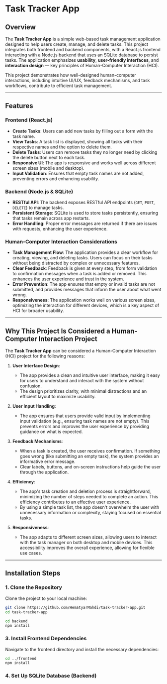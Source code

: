 # Task Tracker App

## Overview

The **Task Tracker App** is a simple web-based task management application designed to help users create, manage, and delete tasks. This project integrates both frontend and backend components, with a React.js frontend interacting with a Node.js backend that uses an SQLite database to persist tasks. The application emphasizes **usability**, **user-friendly interfaces**, and **interaction design** — key principles of Human-Computer Interaction (HCI).

This project demonstrates how well-designed human-computer interactions, including intuitive UI/UX, feedback mechanisms, and task workflows, contribute to efficient task management.

---

## Features

### Frontend (React.js)
- **Create Tasks**: Users can add new tasks by filling out a form with the task name.
- **View Tasks**: A task list is displayed, showing all tasks with their respective names and the option to delete them.
- **Delete Tasks**: Users can remove tasks they no longer need by clicking the delete button next to each task.
- **Responsive UI**: The app is responsive and works well across different screen sizes (mobile and desktop).
- **Input Validation**: Ensures that empty task names are not added, preventing errors and enhancing usability.

### Backend (Node.js & SQLite)
- **RESTful API**: The backend exposes RESTful API endpoints (`GET`, `POST`, `DELETE`) to manage tasks.
- **Persistent Storage**: SQLite is used to store tasks persistently, ensuring that tasks remain across app restarts.
- **Error Handling**: Proper error messages are returned if there are issues with requests, enhancing the user experience.

### Human-Computer Interaction Considerations
- **Task Management Flow**: The application provides a clear workflow for creating, viewing, and deleting tasks. Users can focus on their tasks without being distracted by complex or unnecessary features.
- **Clear Feedback**: Feedback is given at every step, from form validation to confirmation messages when a task is added or removed. This enhances the user experience and trust in the system.
- **Error Prevention**: The app ensures that empty or invalid tasks are not submitted, and provides messages that inform the user about what went wrong.
- **Responsiveness**: The application works well on various screen sizes, optimizing the interaction for different devices, which is a key aspect of HCI for broader usability.

---

## Why This Project Is Considered a Human-Computer Interaction Project

The **Task Tracker App** can be considered a Human-Computer Interaction (HCI) project for the following reasons:

1. **User Interface Design**:
   - The app provides a clean and intuitive user interface, making it easy for users to understand and interact with the system without confusion.
   - The design prioritizes clarity, with minimal distractions and an efficient layout to maximize usability.

2. **User Input Handling**:
   - The app ensures that users provide valid input by implementing input validation (e.g., ensuring task names are not empty). This prevents errors and improves the user experience by providing guidance on what is expected.

3. **Feedback Mechanisms**:
   - When a task is created, the user receives confirmation. If something goes wrong (like submitting an empty task), the system provides an informative error message.
   - Clear labels, buttons, and on-screen instructions help guide the user through the application.

4. **Efficiency**:
   - The app's task creation and deletion process is straightforward, minimizing the number of steps needed to complete an action. This efficiency contributes to an effective user experience.
   - By using a simple task list, the app doesn't overwhelm the user with unnecessary information or complexity, staying focused on essential tasks.

5. **Responsiveness**:
   - The app adapts to different screen sizes, allowing users to interact with the task manager on both desktop and mobile devices. This accessibility improves the overall experience, allowing for flexible use cases.

---

## Installation Steps

### 1. Clone the Repository

Clone the project to your local machine:

```bash
git clone https://github.com/HematyarMahdi/task-tracker-app.git
cd task-tracker-app

cd backend
npm install
```
### 3. Install Frontend Dependencies

Navigate to the frontend directory and install the necessary dependencies:

```bash
cd ../frontend
npm install
```
### 4. Set Up SQLite Database (Backend)
